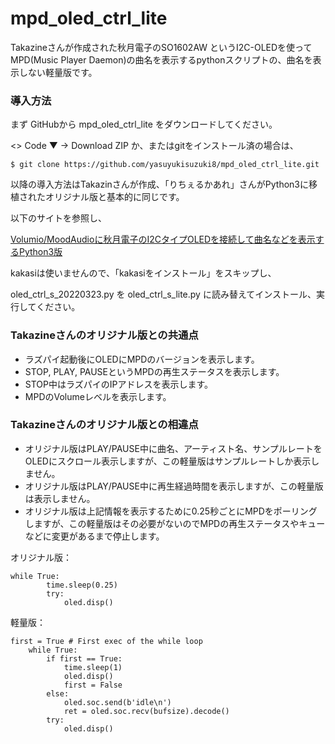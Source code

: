 # mpd_oled_ctrl_lite
Takazineさんが作成された秋月電子のSO1602AW というI2C-OLEDを使ってMPD(Music Player Daemon)の曲名を表示するpythonスクリプトの、曲名を表示しない軽量版です。

### 導入方法
まず GitHubから mpd_oled_ctrl_lite をダウンロードしてください。

<> Code ▼ → Download ZIP か、またはgitをインストール済の場合は、
```
$ git clone https://github.com/yasuyukisuzuki8/mpd_oled_ctrl_lite.git
```

以降の導入方法はTakazinさんが作成、「りちぇるかあれ」さんがPython3に移植されたオリジナル版と基本的に同じです。

以下のサイトを参照し、

[Volumio/MoodAudioに秋月電子のI2CタイプOLEDを接続して曲名などを表示するPython3版](https://nw-electric.way-nifty.com/blog/2022/03/post-302231.html)

kakasiは使いませんので、「kakasiをインストール」をスキップし、

oled_ctrl_s_20220323.py を oled_ctrl_s_lite.py に読み替えてインストール、実行してください。

### Takazineさんのオリジナル版との共通点

* ラズパイ起動後にOLEDにMPDのバージョンを表示します。
* STOP, PLAY, PAUSEというMPDの再生ステータスを表示します。
* STOP中はラズパイのIPアドレスを表示します。
* MPDのVolumeレベルを表示します。

### Takazineさんのオリジナル版との相違点

* オリジナル版はPLAY/PAUSE中に曲名、アーティスト名、サンプルレートをOLEDにスクロール表示しますが、この軽量版はサンプルレートしか表示しません。
* オリジナル版はPLAY/PAUSE中に再生経過時間を表示しますが、この軽量版は表示しません。
* オリジナル版は上記情報を表示するために0.25秒ごとにMPDをポーリングしますが、この軽量版はその必要がないのでMPDの再生ステータスやキューなどに変更があるまで停止します。

オリジナル版：
```python3
while True:
        time.sleep(0.25)
        try:
            oled.disp()
```

軽量版：
```python3
first = True # First exec of the while loop
    while True:
        if first == True:
            time.sleep(1)
            oled.disp()
            first = False
        else:
            oled.soc.send(b'idle\n')
            ret = oled.soc.recv(bufsize).decode()
        try:
            oled.disp()
```
